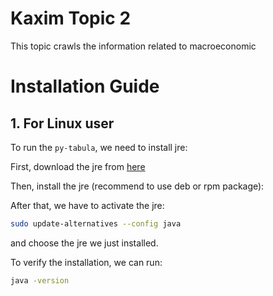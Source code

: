 # Kaxim Topic 2

This topic crawls the information related to macroeconomic

# Installation Guide

## 1. For Linux user

To run the `py-tabula`, we need to install jre:

First, download the jre from [here](https://www.oracle.com/in/java/technologies/downloads/#java8)

Then, install the jre (recommend to use deb or rpm package):

After that, we have to activate the jre:

```bash
sudo update-alternatives --config java
```

and choose the jre we just installed.

To verify the installation, we can run:

```bash
java -version
```
